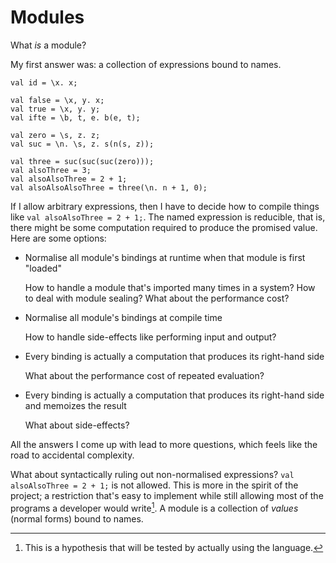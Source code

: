 # Modules

What *is* a module?

My first answer was: a collection of expressions bound to names.

```
val id = \x. x;

val false = \x, y. x;
val true = \x, y. y;
val ifte = \b, t, e. b(e, t);

val zero = \s, z. z;
val suc = \n. \s, z. s(n(s, z));

val three = suc(suc(suc(zero)));
val alsoThree = 3;
val alsoAlsoThree = 2 + 1;
val alsoAlsoAlsoThree = three(\n. n + 1, 0);
```

If I allow arbitrary expressions, then I have to decide how to compile things like `val alsoAlsoThree = 2 + 1;`.
The named expression is reducible, that is, there might be some computation required to produce the promised value.
Here are some options:

* Normalise all module's bindings at runtime when that module is first "loaded"

  How to handle a module that's imported many times in a system?
  How to deal with module sealing?
  What about the performance cost?

* Normalise all module's bindings at compile time

  How to handle side-effects like performing input and output?

* Every binding is actually a computation that produces its right-hand side

  What about the performance cost of repeated evaluation?

* Every binding is actually a computation that produces its right-hand side and memoizes the result

  What about side-effects?

All the answers I come up with lead to more questions, which feels like the road to accidental complexity.

What about syntactically ruling out non-normalised expressions?
`val alsoAlsoThree = 2 + 1;` is not allowed.
This is more in the spirit of the project; a restriction that's easy to implement while still allowing most of the programs a developer would write[^1].
A module is a collection of *values* (normal forms) bound to names.

[^1]: This is a hypothesis that will be tested by actually using the language.
